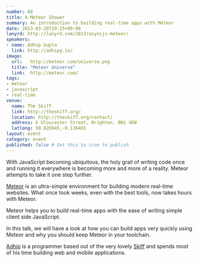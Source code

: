 ```yaml
---
number: 68
title: A Meteor Shower
summary: An introduction to building real-time apps with Meteor
date: 2013-03-28T19:15+00:00
lanyrd: http://lanyrd.com/2013/asyncjs-meteor/
speakers:
- name: Adhip Gupta
  link: http://adhipg.in/
image:
  url:   http://meteor.com/universe.png
  title: "Meteor Universe"
  link:  http://meteor.com/
tags:
- meteor
- javascript
- real-time
venue:
  name: The Skiff
  link: http://theskiff.org/
  location: http://theskiff.org/contact/
  address: 6 Gloucester Street, Brighton, BN1 4EW
  latlong: 50.826945,-0.136401
layout: event
category: event
published: false # Set this to true to publish
---
```

With JavaScript becoming ubiquitous, the holy grail of writing code once and
running it everywhere is becoming more and more of a reality. Meteor attempts to
take it one step further.

[Meteor][Meteor] is an ultra-simple environment for building modern
real-time websites. What once took weeks, even with the best tools, now takes
hours with Meteor.

Meteor helps you to build real-time apps with the ease of writing simple client
side JavaScript.

In this talk, we will have a look at how you can build apps very quickly using
Meteor and why you should keep Meteor in your toolchain.

[Adhip][Adhip] is a programmer based out of the very lovely
[Skiff][Skiff] and spends most of his time building web and mobile
applications.

[meteor]: http://meteor.com
[Adhip]: http://adhipg.in
[Skiff]: http://theskiff.org
